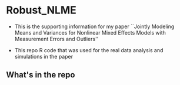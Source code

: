 # Robust_NLME

- This is the supporting information for my paper ``Jointly Modeling Means and Variances for Nonlinear Mixed Effects Models with Measurement Errors and Outliers''

- This repo R code that was used for the real data analysis and simulations in the paper

## What's in the repo














